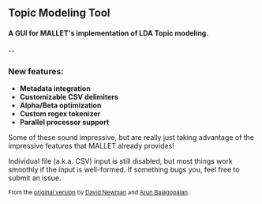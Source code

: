 ## Topic Modeling Tool
#### A GUI for MALLET's implementation of LDA Topic modeling.
--
### New features:

* **Metadata integration**
* **Customizable CSV delimiters**
* **Alpha/Beta optimization**
* **Custom regex tokenizer**
* **Parallel processor support**

Some of these sound impressive, but are really just taking advantage of the impressive features that MALLET already provides! 

Individual file (a.k.a. CSV) input is still disabled, but most things work smoothly if the input is well-formed. If something bugs you, feel free to submit an issue.

<sub>From the [original version](http://code.google.com/p/topic-modeling-tool
) by [David Newman](http://www.ics.uci.edu/~newman/) and [Arun Balagopalan](https://github.com/arunbg).</sub>
